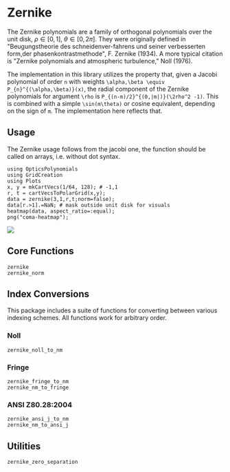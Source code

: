 # Zernike

The Zernike polynomials are a family of orthogonal polynomials over the unit disk, $\rho \in [0,1]$, $\theta \in [0, 2\pi]$.  They were originally defined in "Beugungstheorie des schneidenver-fahrens und seiner verbesserten form,der phasenkontrastmethode", F. Zernike (1934).  A more typical citation is "Zernike polynomials and atmospheric turbulence," Noll (1976).

The implementation in this library utilizes the property that, given a Jacobi polynomial of order ``n`` with weights ``\alpha,\beta \equiv P_{n}^{(\alpha,\beta)}(x)``, the radial component of the Zernike polynomials for argument ``\rho`` is ``P_{(n-m)/2}^{(0,|m|)}(\2rho^2 -1)``.  This is combined with a simple ``\sin(m\theta)`` or cosine equivalent, depending on the sign of ``m``.  The implementation here reflects that.

## Usage

The Zernike usage follows from the jacobi one, the function should be called on arrays, i.e. without dot syntax.

```@example simple
using OpticsPolynomials
using GridCreation
using Plots
x, y = mkCartVecs(1/64, 128); # -1,1
r, t = cartVecsToPolarGrid(x,y);
data = zernike(3,1,r,t;norm=false);
data[r.>1].=NaN; # mask outside unit disk for visuals
heatmap(data, aspect_ratio=:equal);
png("coma-heatmap");
```

![](coma-heatmap.png)


## Core Functions
```@docs
zernike
zernike_norm
```

## Index Conversions

This package includes a suite of functions for converting between various indexing schemes.  All functions work for arbitrary order.

### Noll

```@docs
zernike_noll_to_nm
```

### Fringe

```@docs
zernike_fringe_to_nm
zernike_nm_to_fringe
```

### ANSI Z80.28:2004

```@docs
zernike_ansi_j_to_nm
zernike_nm_to_ansi_j
```

## Utilities

```@docs
zernike_zero_separation
```
